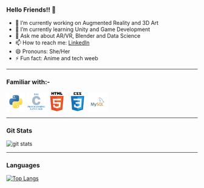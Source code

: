 ### Hello Friends!! 👋

- 🔭 I’m currently working on Augmented Reality and 3D Art
- 🌱 I’m currently learning Unity and Game Development
- 💬 Ask me about AR/VR, Blender and Data Science
- 📫 How to reach me: [LinkedIn]("https://www.linkedin.com/in/divyanshi-sharma-835a341aa/")
- 😄 Pronouns: She/Her
- ⚡ Fun fact: Anime and tech weeb

----

### Familiar with:-
<img src="https://raw.githubusercontent.com/github/explore/80688e429a7d4ef2fca1e82350fe8e3517d3494d/topics/python/python.png" width="50" height="50"> <img src="https://raw.githubusercontent.com/github/explore/80688e429a7d4ef2fca1e82350fe8e3517d3494d/topics/c/c.png" width="50" height="50"> <img src="https://raw.githubusercontent.com/github/explore/80688e429a7d4ef2fca1e82350fe8e3517d3494d/topics/html/html.png" width="50" height="50"> <img src="https://raw.githubusercontent.com/github/explore/80688e429a7d4ef2fca1e82350fe8e3517d3494d/topics/css/css.png" width="50" height="50"> <img src="https://raw.githubusercontent.com/github/explore/80688e429a7d4ef2fca1e82350fe8e3517d3494d/topics/mysql/mysql.png" width="50" height="50"> 


----
### Git Stats
![git stats](https://github-readme-stats.vercel.app/api?username=divyanshisharma&show_icons=true&hide=contribs,stars&theme=tokyonight)

----

### Languages

[![Top Langs](https://github-readme-stats.vercel.app/api/top-langs/?username=divyanshisharma&layout=compact&langs_count=8&theme=tokyonight)](https://github.com/tandrima16/divyanshisharma)

